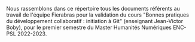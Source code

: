 Nous rassemblons dans ce répertoire tous les documents référents au travail de l'équipe Fierabras pour la validation du cours "Bonnes pratiques du développement collaboratif : initiation à Git" (enseignant Jean-Victor Boby), pour le premier semestre du Master Humanités Numériques ENC-PSL 2022-2023.